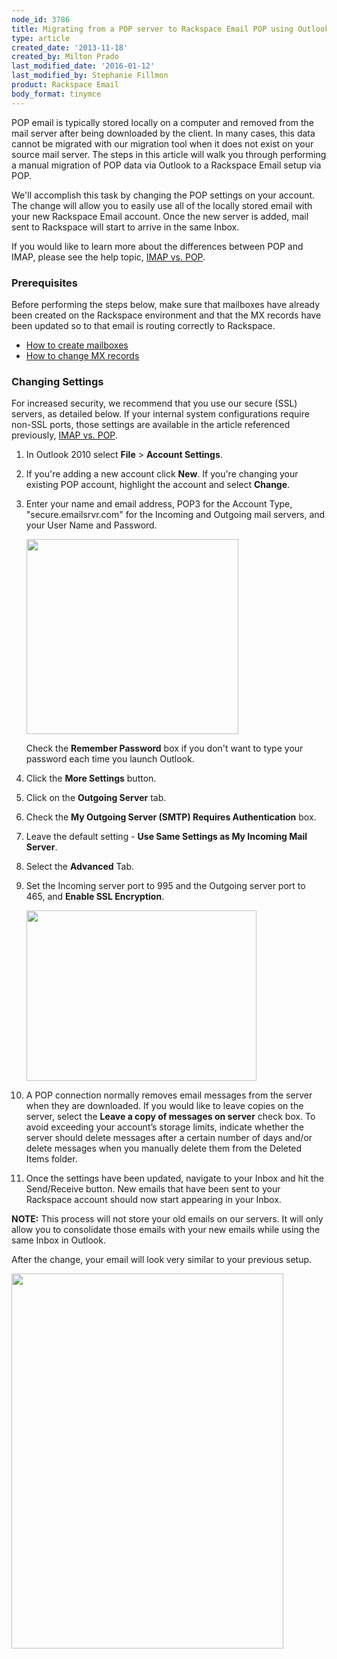 ```yaml
---
node_id: 3786
title: Migrating from a POP server to Rackspace Email POP using Outlook 2010
type: article
created_date: '2013-11-18'
created_by: Milton Prado
last_modified_date: '2016-01-12'
last_modified_by: Stephanie Fillmon
product: Rackspace Email
body_format: tinymce
---
```


POP email is typically stored locally on a computer and removed from the
mail server after being downloaded by the client.  In many cases, this
data cannot be migrated with our migration tool when it does not exist
on your source mail server.  The steps in this article will walk you
through performing a manual migration of POP data via Outlook to a
Rackspace Email setup via POP.

We'll accomplish this task by changing the POP settings on your account.
The change will allow you to easily use all of the locally stored email
with your new Rackspace Email account.  Once the new server is added,
mail sent to Rackspace will start to arrive in the same Inbox.

If you would like to learn more about the differences between POP and
IMAP, please see the help topic,  [IMAP vs.
POP](/how-to/imap-and-pop-mail-protocol-comparison).

### Prerequisites

Before performing the steps below, make sure that mailboxes have already
been created on the Rackspace environment and that the MX records have
been updated so to that email is routing correctly to Rackspace.

-   [How to create
    mailboxes](/how-to/add-rackspace-email-mailboxes)
-   [How to change MX
    records](/how-to/set-up-dns-records-for-cloud-office-email-and-skype-for-business)

### Changing Settings

For increased security, we recommend that you use our secure (SSL)
servers, as detailed below. If your internal system configurations
require non-SSL ports, those settings are available in the article
referenced previously, [IMAP vs.
POP](/how-to/imap-and-pop-mail-protocol-comparison).

1.  In Outlook 2010 select **File** &gt; **Account Settings**.

2.  If you're adding a new account click **New**.  If you're changing
    your existing POP account, highlight the account and select
    **Change**.

3.  Enter your name and email address, POP3 for the Account Type,
    "secure.emailsrvr.com" for the Incoming and Outgoing mail servers,
    and your User Name and Password.

    <img src="https://8026b2e3760e2433679c-fffceaebb8c6ee053c935e8915a3fbe7.ssl.cf2.rackcdn.com/field/image/settings_screen%20copy_1.jpg" width="339" height="312" />

    Check the **Remember Password** box if you don't want to type your
    password each time you launch Outlook.

4.  Click the **More Settings** button.

5.  Click on the **Outgoing Server** tab.

6.  Check the **My Outgoing Server (SMTP) Requires Authentication** box.

7.  Leave the default setting - **Use Same Settings as My Incoming Mail
    Server**.

8.  Select the **Advanced** Tab.

9.  Set the Incoming server port to 995 and the Outgoing server port to
    465, and **Enable SSL Encryption**.

    <img src="https://8026b2e3760e2433679c-fffceaebb8c6ee053c935e8915a3fbe7.ssl.cf2.rackcdn.com/field/image/Ports%20copy_0.jpg" width="368" height="273" />

10. A POP connection normally removes email messages from the server
    when they are downloaded. If you would like to leave copies on the
    server, select the **Leave a copy of messages on server** check box.
    To avoid exceeding your account&rsquo;s storage limits, indicate whether
    the server should delete messages after a certain number of days
    and/or delete messages when you manually delete them from the
    Deleted Items folder.

11. Once the settings have been updated, navigate to your Inbox and hit
    the Send/Receive button.  New emails that have been sent to your
    Rackspace account should now start appearing in your Inbox.

**NOTE:** This process will not store your old emails on our servers.
 It will only allow you to consolidate those emails with your new emails
while using the same Inbox in Outlook.

After the change, your email will look very similar to your previous
setup.

<img src="https://8026b2e3760e2433679c-fffceaebb8c6ee053c935e8915a3fbe7.ssl.cf2.rackcdn.com/field/image/2013-11-27_1232.png" width="435" height="600" />

